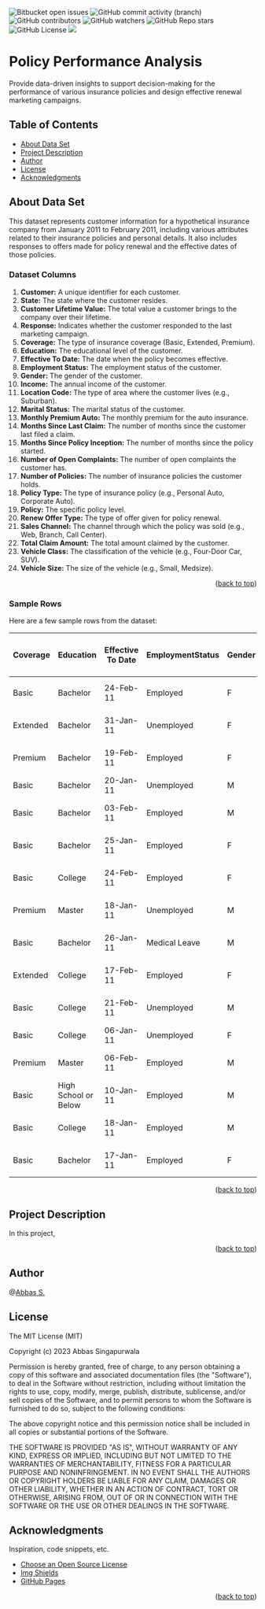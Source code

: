 <a name="readme-top"></a>
![Bitbucket open issues](https://img.shields.io/bitbucket/issues/clkride/Amazon_Sales_Analytics?style=flat-square)
![GitHub commit activity (branch)](https://img.shields.io/github/commit-activity/m/clkride/Amazon_Sales_Analytics?style=flat-square)
![GitHub contributors](https://img.shields.io/github/contributors/clkride/Amazon_Sales_Analytics?style=flat-square)
![GitHub watchers](https://img.shields.io/github/watchers/clkride/Amazon_Sales_Analytics?style=flat-square)
![GitHub Repo stars](https://img.shields.io/github/stars/clkride/Amazon_Sales_Analytics?style=flat-square)
![GitHub License](https://img.shields.io/github/license/clkride/Amazon_Sales_Analytics?style=flat-square)
<a href="https://linkedin.com/in/abbas-singapurwala">
<img src="https://img.shields.io/badge/LinkedIn-blue?style=flat&logo=linkedin&labelColor=blue">
</a>

# Policy Performance Analysis
Provide data-driven insights to support decision-making for the performance of various insurance policies and design effective renewal marketing campaigns.

## Table of Contents
- [About Data Set](#about-data-set)
- [Project Description](#project-description)
- [Author](#author)
- [License](#license)
- [Acknowledgments](#acknowledgments)

## About Data Set
This dataset represents customer information for a hypothetical insurance company from January 2011 to February 2011, including various attributes related to their insurance policies and personal details. It also includes responses to offers made for policy renewal and the effective dates of those policies.

### Dataset Columns
1. **Customer:** A unique identifier for each customer.
2. **State:** The state where the customer resides.
3. **Customer Lifetime Value:** The total value a customer brings to the company over their lifetime.
4. **Response:** Indicates whether the customer responded to the last marketing campaign.
5. **Coverage:** The type of insurance coverage (Basic, Extended, Premium).
6. **Education:** The educational level of the customer.
7. **Effective To Date:** The date when the policy becomes effective.
8. **Employment Status:** The employment status of the customer.
9. **Gender:** The gender of the customer.
10. **Income:** The annual income of the customer.
11. **Location Code:** The type of area where the customer lives (e.g., Suburban).
12. **Marital Status:** The marital status of the customer.
13. **Monthly Premium Auto:** The monthly premium for the auto insurance.
14. **Months Since Last Claim:** The number of months since the customer last filed a claim.
15. **Months Since Policy Inception:** The number of months since the policy started.
16. **Number of Open Complaints:** The number of open complaints the customer has.
17. **Number of Policies:** The number of insurance policies the customer holds.
18. **Policy Type:** The type of insurance policy (e.g., Personal Auto, Corporate Auto).
19. **Policy:** The specific policy level.
20. **Renew Offer Type:** The type of offer given for policy renewal.
21. **Sales Channel:** The channel through which the policy was sold (e.g., Web, Branch, Call Center).
22. **Total Claim Amount:** The total amount claimed by the customer.
23. **Vehicle Class:** The classification of the vehicle (e.g., Four-Door Car, SUV).
24. **Vehicle Size:** The size of the vehicle (e.g., Small, Medsize).

<p align="right">(<a href="#readme-top">back to top</a>)</p>

### Sample Rows
Here are a few sample rows from the dataset:

| Coverage | Education         | Effective To Date | EmploymentStatus | Gender | Income | Location Code | Marital Status | Monthly Premium Auto | Months Since Last Claim | Months Since Policy Inception | Number of Open Complaints | Number of Policies | Policy Type   | Policy      | Renew Offer Type | Sales Channel | Total Claim Amount | Vehicle Class  | Vehicle Size |
|----------|-------------------|-------------------|------------------|--------|--------|---------------|----------------|----------------------|-------------------------|------------------------------|---------------------------|--------------------|---------------|-------------|------------------|---------------|--------------------|----------------|--------------|
| Basic    | Bachelor          | 24-Feb-11         | Employed         | F      | 56274  | Suburban      | Married        | 69                   | 32                      | 5                            | 0                         | 1                  | Corporate Auto | Corporate L3 | Offer1           | Agent         | 384.811147         | Two-Door Car   | Medsize      |
| Extended | Bachelor          | 31-Jan-11         | Unemployed       | F      | 0      | Suburban      | Single         | 94                   | 13                      | 42                           | 0                         | 8                  | Personal Auto  | Personal L3  | Offer3           | Agent         | 1131.464935        | Four-Door Car  | Medsize      |
| Premium  | Bachelor          | 19-Feb-11         | Employed         | F      | 48767  | Suburban      | Married        | 108                  | 18                      | 38                           | 0                         | 2                  | Personal Auto  | Personal L3  | Offer1           | Agent         | 566.472247         | Two-Door Car   | Medsize      |
| Basic    | Bachelor          | 20-Jan-11         | Unemployed       | M      | 0      | Suburban      | Married        | 106                  | 18                      | 65                           | 0                         | 7                  | Corporate Auto | Corporate L2 | Offer1           | Call Center   | 529.881344         | SUV            | Medsize      |
| Basic    | Bachelor          | 03-Feb-11         | Employed         | M      | 43836  | Rural         | Single         | 73                   | 12                      | 44                           | 0                         | 1                  | Personal Auto  | Personal L1  | Offer1           | Agent         | 138.130879         | Four-Door Car  | Medsize      |
| Basic    | Bachelor          | 25-Jan-11         | Employed         | F      | 62902  | Rural         | Married        | 69                   | 14                      | 94                           | 0                         | 2                  | Personal Auto  | Personal L3  | Offer2           | Web           | 159.383042         | Two-Door Car   | Medsize      |
| Basic    | College           | 24-Feb-11         | Employed         | F      | 55350  | Suburban      | Married        | 67                   | 0                       | 13                           | 0                         | 9                  | Corporate Auto | Corporate L3 | Offer1           | Agent         | 321.6              | Four-Door Car  | Medsize      |
| Premium  | Master            | 18-Jan-11         | Unemployed       | M      | 0      | Urban         | Single         | 101                  | 0                       | 68                           | 0                         | 4                  | Corporate Auto | Corporate L3 | Offer1           | Agent         | 363.02968          | Four-Door Car  | Medsize      |
| Basic    | Bachelor          | 26-Jan-11         | Medical Leave    | M      | 14072  | Suburban      | Divorced       | 71                   | 13                      | 3                            | 0                         | 2                  | Corporate Auto | Corporate L3 | Offer1           | Agent         | 511.2              | Four-Door Car  | Medsize      |
| Extended | College           | 17-Feb-11         | Employed         | F      | 28812  | Urban         | Married        | 93                   | 17                      | 7                            | 0                         | 8                  | Special Auto   | Special L2   | Offer2           | Branch        | 425.527834         | Four-Door Car  | Medsize      |
| Basic    | College           | 21-Feb-11         | Unemployed       | M      | 0      | Suburban      | Single         | 67                   | 23                      | 5                            | 0                         | 3                  | Personal Auto  | Personal L3  | Offer1           | Agent         | 482.4              | Four-Door Car  | Small        |
| Basic    | College           | 06-Jan-11         | Unemployed       | F      | 0      | Suburban      | Married        | 110                  | 27                      | 87                           | 0                         | 3                  | Personal Auto  | Personal L3  | Offer2           | Agent         | 528                | SUV            | Medsize      |
| Premium  | Master            | 06-Feb-11         | Employed         | M      | 77026  | Urban         | Married        | 110                  | 9                       | 82                           | 2                         | 3                  | Corporate Auto | Corporate L1 | Offer2           | Agent         | 472.029737         | Four-Door Car  | Medsize      |
| Basic    | High School or Below | 10-Jan-11      | Employed         | M      | 99845  | Suburban      | Married        | 110                  | 23                      | 25                           | 1                         | 8                  | Corporate Auto | Corporate L3 | Offer2           | Branch        | 528                | SUV            | Medsize      |
| Basic    | College           | 18-Jan-11         | Employed         | M      | 83689  | Urban         | Single         | 70                   | 21                      | 10                           | 2                         | 8                  | Corporate Auto | Corporate L3 | Offer4           | Call Center   | 307.139132         | Four-Door Car  | Medsize      |
| Basic    | Bachelor          | 17-Jan-11         | Employed         | F      | 24599  | Rural         | Married        | 64                   | 12                      | 50                           | 1                         | 2                  | Corporate Auto | Corporate L2 | Offer2           | Branch        | 42.920271          | Four-Door Car  | Medsize      |

<p align="right">(<a href="#readme-top">back to top</a>)</p>

## Project Description
In this project, 

<p align="right">(<a href="#readme-top">back to top</a>)</p>


## Author
 @[Abbas S.](https://github.com/clkride)

## License
The MIT License (MIT)

Copyright (c) 2023 Abbas Singapurwala

Permission is hereby granted, free of charge, to any person obtaining
a copy of this software and associated documentation files (the
"Software"), to deal in the Software without restriction, including
without limitation the rights to use, copy, modify, merge, publish,
distribute, sublicense, and/or sell copies of the Software, and to
permit persons to whom the Software is furnished to do so, subject to
the following conditions:

The above copyright notice and this permission notice shall be
included in all copies or substantial portions of the Software.

THE SOFTWARE IS PROVIDED "AS IS", WITHOUT WARRANTY OF ANY KIND,
EXPRESS OR IMPLIED, INCLUDING BUT NOT LIMITED TO THE WARRANTIES OF
MERCHANTABILITY, FITNESS FOR A PARTICULAR PURPOSE AND
NONINFRINGEMENT. IN NO EVENT SHALL THE AUTHORS OR COPYRIGHT HOLDERS BE
LIABLE FOR ANY CLAIM, DAMAGES OR OTHER LIABILITY, WHETHER IN AN ACTION
OF CONTRACT, TORT OR OTHERWISE, ARISING FROM, OUT OF OR IN CONNECTION
WITH THE SOFTWARE OR THE USE OR OTHER DEALINGS IN THE SOFTWARE.

## Acknowledgments
Inspiration, code snippets, etc.
* [Choose an Open Source License](https://choosealicense.com)
* [Img Shields](https://shields.io)
* [GitHub Pages](https://pages.github.com)
<p align="right">(<a href="#readme-top">back to top</a>)</p>
